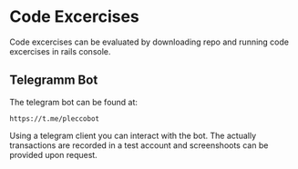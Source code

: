# Code Excercises

Code excercises can be evaluated by downloading repo and running code excercises in rails console.

## Telegramm Bot

The telegram bot can be found at:

    https://t.me/pleccobot

Using a telegram client you can interact with the bot. The actually transactions are recorded in a test account and screenshoots can be provided upon request.
